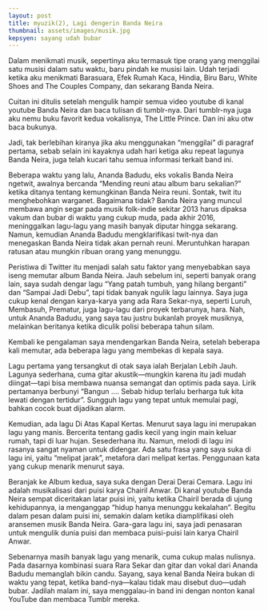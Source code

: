 ```yaml
---
layout: post
title: myuzik(2), Lagi dengerin Banda Neira
thumbnail: assets/images/musik.jpg
kepsyen: sayang udah bubar
---
```

Dalam menikmati musik, sepertinya aku termasuk tipe orang yang menggilai satu musisi dalam satu waktu, baru pindah ke musisi lain. Udah terjadi ketika aku menikmati Barasuara, Efek Rumah Kaca, Hindia, Biru Baru, White Shoes and The Couples Company, dan sekarang Banda Neira. 

Cuitan ini ditulis setelah mengulik hampir semua video youtube di kanal youtube Banda Neira dan baca tulisan di tumblr-nya. Dari tumblr-nya juga aku nemu buku favorit kedua vokalisnya, The Little Prince. Dan ini aku otw baca bukunya.

Jadi, tak berlebihan kiranya jika aku menggunakan “menggilai” di paragraf pertama, sebab selain ini kayaknya udah hari ketiga aku repeat lagunya Banda Neira, juga telah kucari tahu semua informasi terkait band ini.


Beberapa waktu yang lalu, Ananda Badudu, eks vokalis Banda Neira ngetwit, awalnya bercanda “Mending reuni atau album baru sekalian?” ketika ditanya tentang kemungkinan Banda Neira reuni. Sontak, twit itu menghebohkan warganet. Bagaimana tidak? Banda Neira yang muncul membawa angin segar pada musik folk-indie sekitar 2013 harus dipaksa vakum dan bubar di waktu yang cukup muda, pada akhir 2016, meninggalkan lagu-lagu yang masih banyak diputar hingga sekarang. Namun, kemudian Ananda Badudu mengklarifikasi twit-nya dan menegaskan Banda Neira tidak akan pernah reuni. Meruntuhkan harapan ratusan atau mungkin ribuan orang yang menunggu.

Peristiwa di Twitter itu menjadi salah satu faktor yang menyebabkan saya iseng memutar album Banda Neira. Jauh sebelum ini, seperti banyak orang lain, saya sudah dengar lagu “Yang patah tumbuh, yang hilang berganti” dan “Sampai Jadi Debu”, tapi tidak banyak ngulik lagu lainnya. Saya juga cukup kenal dengan karya-karya yang ada Rara Sekar-nya, seperti Luruh, Membasuh, Prematur, juga lagu-lagu dari proyek terbarunya, hara. Nah, untuk Ananda Badudu, yang saya tau justru bukanlah proyek musiknya, melainkan beritanya ketika diculik polisi beberapa tahun silam. 

Kembali ke pengalaman saya mendengarkan Banda Neira, setelah beberapa kali memutar, ada beberapa lagu yang membekas di kepala saya.

Lagu pertama yang tersangkut di otak saya ialah Berjalan Lebih Jauh. Lagunya sederhana, cuma gitar akustik—mungkin karena itu jadi mudah diingat—tapi bisa membawa nuansa semangat dan optimis pada saya. Lirik pertamanya berbunyi “Bangun …. Sebab hidup terlalu berharga tuk kita lewati dengan tertidur”. Sungguh lagu yang tepat untuk memulai pagi, bahkan cocok buat dijadikan alarm.

Kemudian, ada lagu Di Atas Kapal Kertas. Menurut saya lagu ini merupakan lagu yang manis. Bercerita tentang gadis kecil yang ingin main keluar rumah, tapi di luar hujan. Sesederhana itu. Namun, melodi di lagu ini rasanya sangat nyaman untuk didengar. Ada satu frasa yang saya suka di lagu ini, yaitu “melipat jarak”, metafora dari melipat kertas. Penggunaan kata yang cukup menarik menurut saya.

Beranjak ke Album kedua, saya suka dengan Derai Derai Cemara. Lagu ini adalah musikalisasi dari puisi karya Chairil Anwar. Di kanal youtube Banda Neira sempat diceritakan latar puisi ini, yaitu ketika Chairil berada di ujung kehidupannya, ia menganggap “hidup hanya menunggu kekalahan”. Begitu dalam pesan dalam puisi ini, semakin dalam ketika diamplifikasi oleh aransemen musik Banda Neira. Gara-gara lagu ini, saya jadi penasaran untuk mengulik dunia puisi dan membaca puisi-puisi lain karya Chairil Anwar.

Sebenarnya masih banyak lagu yang menarik, cuma cukup malas nulisnya. Pada dasarnya kombinasi suara Rara Sekar dan gitar dan vokal dari Ananda Badudu memanglah bikin candu. Sayang, saya kenal Banda Neira bukan di waktu yang tepat, ketika band-nya—kalau tidak mau disebut duo—udah bubar. Jadilah malam ini, saya menggalau-in band ini dengan nonton kanal YouTube dan membaca Tumblr mereka.